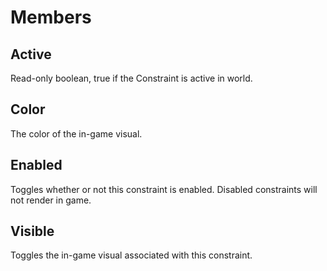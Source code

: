 # Members

## Active
Read-only boolean, true if the Constraint is active in world.

## Color
The color of the in-game visual.

## Enabled
Toggles whether or not this constraint is enabled. Disabled constraints will not render in game.

## Visible
Toggles the in-game visual associated with this constraint.